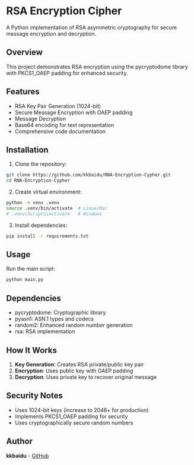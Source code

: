 # RSA Encryption Cipher

A Python implementation of RSA asymmetric cryptography for secure message encryption and decryption.

## Overview

This project demonstrates RSA encryption using the pycryptodome library with PKCS1_OAEP padding for enhanced security.

## Features

- RSA Key Pair Generation (1024-bit)
- Secure Message Encryption with OAEP padding
- Message Decryption
- Base64 encoding for text representation
- Comprehensive code documentation

## Installation

1. Clone the repository:

```bash
git clone https://github.com/kkbaidu/RNA-Encryption-Cypher.git
cd RNA-Encryption-Cypher
```

2. Create virtual environment:

```bash
python -m venv .venv
source .venv/bin/activate  # Linux/Mac
# .venv\Scripts\activate   # Windows
```

3. Install dependencies:

```bash
pip install -r requirements.txt
```

## Usage

Run the main script:

```bash
python main.py
```

## Dependencies

- pycryptodome: Cryptographic library
- pyasn1: ASN.1 types and codecs
- random2: Enhanced random number generation
- rsa: RSA implementation

## How It Works

1. **Key Generation**: Creates RSA private/public key pair
2. **Encryption**: Uses public key with OAEP padding
3. **Decryption**: Uses private key to recover original message

## Security Notes

- Uses 1024-bit keys (increase to 2048+ for production)
- Implements PKCS1_OAEP padding for security
- Uses cryptographically secure random numbers

## Author

**kkbaidu** - [GitHub](https://github.com/kkbaidu)
